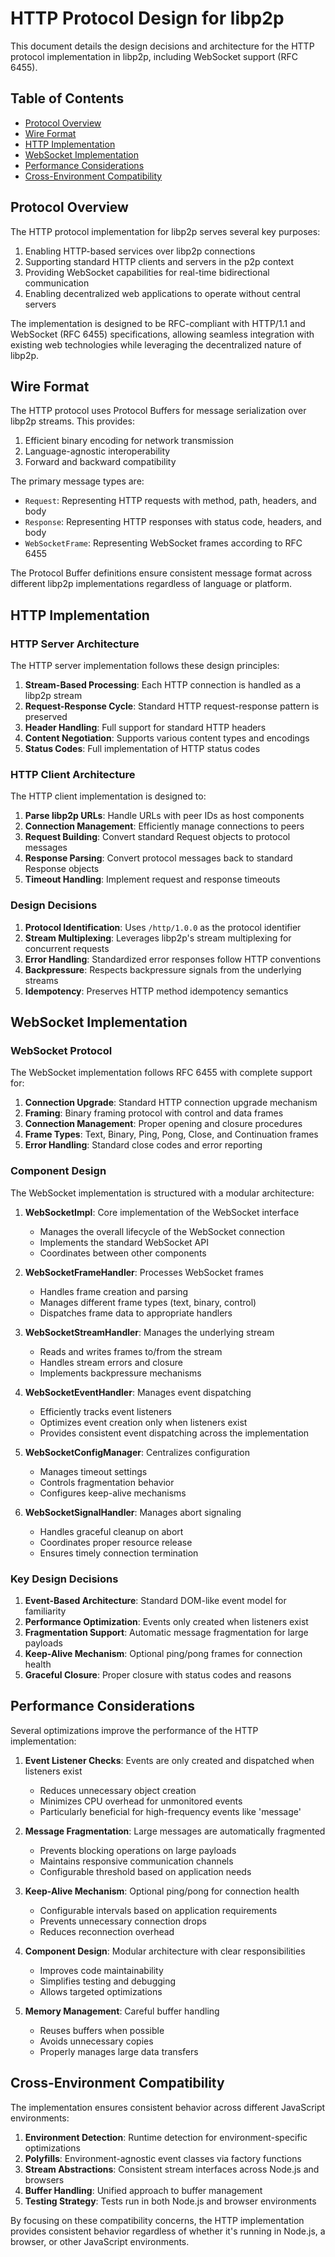 # HTTP Protocol Design for libp2p

This document details the design decisions and architecture for the HTTP protocol implementation in libp2p, including WebSocket support (RFC 6455).

## Table of Contents

- [Protocol Overview](#protocol-overview)
- [Wire Format](#wire-format)
- [HTTP Implementation](#http-implementation)
- [WebSocket Implementation](#websocket-implementation)
- [Performance Considerations](#performance-considerations)
- [Cross-Environment Compatibility](#cross-environment-compatibility)

## Protocol Overview

The HTTP protocol implementation for libp2p serves several key purposes:

1. Enabling HTTP-based services over libp2p connections
2. Supporting standard HTTP clients and servers in the p2p context
3. Providing WebSocket capabilities for real-time bidirectional communication
4. Enabling decentralized web applications to operate without central servers

The implementation is designed to be RFC-compliant with HTTP/1.1 and WebSocket (RFC 6455) specifications, allowing seamless integration with existing web technologies while leveraging the decentralized nature of libp2p.

## Wire Format

The HTTP protocol uses Protocol Buffers for message serialization over libp2p streams. This provides:

1. Efficient binary encoding for network transmission
2. Language-agnostic interoperability
3. Forward and backward compatibility

The primary message types are:

- `Request`: Representing HTTP requests with method, path, headers, and body
- `Response`: Representing HTTP responses with status code, headers, and body
- `WebSocketFrame`: Representing WebSocket frames according to RFC 6455

The Protocol Buffer definitions ensure consistent message format across different libp2p implementations regardless of language or platform.

## HTTP Implementation

### HTTP Server Architecture

The HTTP server implementation follows these design principles:

1. **Stream-Based Processing**: Each HTTP connection is handled as a libp2p stream
2. **Request-Response Cycle**: Standard HTTP request-response pattern is preserved
3. **Header Handling**: Full support for standard HTTP headers
4. **Content Negotiation**: Supports various content types and encodings
5. **Status Codes**: Full implementation of HTTP status codes

### HTTP Client Architecture

The HTTP client implementation is designed to:

1. **Parse libp2p URLs**: Handle URLs with peer IDs as host components
2. **Connection Management**: Efficiently manage connections to peers
3. **Request Building**: Convert standard Request objects to protocol messages
4. **Response Parsing**: Convert protocol messages back to standard Response objects
5. **Timeout Handling**: Implement request and response timeouts

### Design Decisions

1. **Protocol Identification**: Uses `/http/1.0.0` as the protocol identifier
2. **Stream Multiplexing**: Leverages libp2p's stream multiplexing for concurrent requests
3. **Error Handling**: Standardized error responses follow HTTP conventions
4. **Backpressure**: Respects backpressure signals from the underlying streams
5. **Idempotency**: Preserves HTTP method idempotency semantics

## WebSocket Implementation

### WebSocket Protocol

The WebSocket implementation follows RFC 6455 with complete support for:

1. **Connection Upgrade**: Standard HTTP connection upgrade mechanism
2. **Framing**: Binary framing protocol with control and data frames
3. **Connection Management**: Proper opening and closure procedures
4. **Frame Types**: Text, Binary, Ping, Pong, Close, and Continuation frames
5. **Error Handling**: Standard close codes and error reporting

### Component Design

The WebSocket implementation is structured with a modular architecture:

1. **WebSocketImpl**: Core implementation of the WebSocket interface
   - Manages the overall lifecycle of the WebSocket connection
   - Implements the standard WebSocket API
   - Coordinates between other components

2. **WebSocketFrameHandler**: Processes WebSocket frames
   - Handles frame creation and parsing
   - Manages different frame types (text, binary, control)
   - Dispatches frame data to appropriate handlers

3. **WebSocketStreamHandler**: Manages the underlying stream
   - Reads and writes frames to/from the stream
   - Handles stream errors and closure
   - Implements backpressure mechanisms

4. **WebSocketEventHandler**: Manages event dispatching
   - Efficiently tracks event listeners
   - Optimizes event creation only when listeners exist
   - Provides consistent event dispatching across the implementation

5. **WebSocketConfigManager**: Centralizes configuration
   - Manages timeout settings
   - Controls fragmentation behavior
   - Configures keep-alive mechanisms

6. **WebSocketSignalHandler**: Manages abort signaling
   - Handles graceful cleanup on abort
   - Coordinates proper resource release
   - Ensures timely connection termination

### Key Design Decisions

1. **Event-Based Architecture**: Standard DOM-like event model for familiarity
2. **Performance Optimization**: Events only created when listeners exist
3. **Fragmentation Support**: Automatic message fragmentation for large payloads
4. **Keep-Alive Mechanism**: Optional ping/pong frames for connection health
5. **Graceful Closure**: Proper closure with status codes and reasons

## Performance Considerations

Several optimizations improve the performance of the HTTP implementation:

1. **Event Listener Checks**: Events are only created and dispatched when listeners exist
   - Reduces unnecessary object creation
   - Minimizes CPU overhead for unmonitored events
   - Particularly beneficial for high-frequency events like 'message'

2. **Message Fragmentation**: Large messages are automatically fragmented
   - Prevents blocking operations on large payloads
   - Maintains responsive communication channels
   - Configurable threshold based on application needs

3. **Keep-Alive Mechanism**: Optional ping/pong for connection health
   - Configurable intervals based on application requirements
   - Prevents unnecessary connection drops
   - Reduces reconnection overhead

4. **Component Design**: Modular architecture with clear responsibilities
   - Improves code maintainability
   - Simplifies testing and debugging
   - Allows targeted optimizations

5. **Memory Management**: Careful buffer handling
   - Reuses buffers when possible
   - Avoids unnecessary copies
   - Properly manages large data transfers

## Cross-Environment Compatibility

The implementation ensures consistent behavior across different JavaScript environments:

1. **Environment Detection**: Runtime detection for environment-specific optimizations
2. **Polyfills**: Environment-agnostic event classes via factory functions
3. **Stream Abstractions**: Consistent stream interfaces across Node.js and browsers
4. **Buffer Handling**: Unified approach to buffer management
5. **Testing Strategy**: Tests run in both Node.js and browser environments

By focusing on these compatibility concerns, the HTTP implementation provides consistent behavior regardless of whether it's running in Node.js, a browser, or other JavaScript environments.
